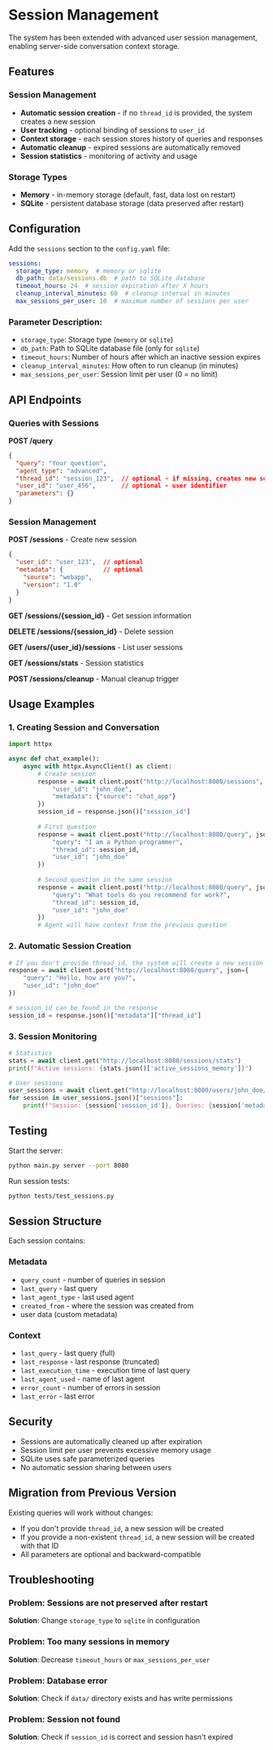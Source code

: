 # Session Management

The system has been extended with advanced user session management, enabling server-side conversation context storage.

## Features

### Session Management
- **Automatic session creation** - if no `thread_id` is provided, the system creates a new session
- **User tracking** - optional binding of sessions to `user_id`
- **Context storage** - each session stores history of queries and responses
- **Automatic cleanup** - expired sessions are automatically removed
- **Session statistics** - monitoring of activity and usage

### Storage Types
- **Memory** - in-memory storage (default, fast, data lost on restart)
- **SQLite** - persistent database storage (data preserved after restart)

## Configuration

Add the `sessions` section to the `config.yaml` file:

```yaml
sessions:
  storage_type: memory  # memory or sqlite
  db_path: data/sessions.db  # path to SQLite database
  timeout_hours: 24  # session expiration after X hours
  cleanup_interval_minutes: 60  # cleanup interval in minutes
  max_sessions_per_user: 10  # maximum number of sessions per user
```

### Parameter Description:
- `storage_type`: Storage type (`memory` or `sqlite`)
- `db_path`: Path to SQLite database file (only for `sqlite`)
- `timeout_hours`: Number of hours after which an inactive session expires
- `cleanup_interval_minutes`: How often to run cleanup (in minutes)
- `max_sessions_per_user`: Session limit per user (0 = no limit)

## API Endpoints

### Queries with Sessions

**POST /query**
```json
{
  "query": "Your question",
  "agent_type": "advanced",
  "thread_id": "session_123",  // optional - if missing, creates new session
  "user_id": "user_456",       // optional - user identifier
  "parameters": {}
}
```

### Session Management

**POST /sessions** - Create new session
```json
{
  "user_id": "user_123",  // optional
  "metadata": {           // optional
    "source": "webapp",
    "version": "1.0"
  }
}
```

**GET /sessions/{session_id}** - Get session information

**DELETE /sessions/{session_id}** - Delete session

**GET /users/{user_id}/sessions** - List user sessions

**GET /sessions/stats** - Session statistics

**POST /sessions/cleanup** - Manual cleanup trigger

## Usage Examples

### 1. Creating Session and Conversation

```python
import httpx

async def chat_example():
    async with httpx.AsyncClient() as client:
        # Create session
        response = await client.post("http://localhost:8080/sessions", json={
            "user_id": "john_doe",
            "metadata": {"source": "chat_app"}
        })
        session_id = response.json()["session_id"]
        
        # First question
        response = await client.post("http://localhost:8080/query", json={
            "query": "I am a Python programmer",
            "thread_id": session_id,
            "user_id": "john_doe"
        })
        
        # Second question in the same session
        response = await client.post("http://localhost:8080/query", json={
            "query": "What tools do you recommend for work?",
            "thread_id": session_id,
            "user_id": "john_doe"
        })
        # Agent will have context from the previous question
```

### 2. Automatic Session Creation

```python
# If you don't provide thread_id, the system will create a new session automatically
response = await client.post("http://localhost:8080/query", json={
    "query": "Hello, how are you?",
    "user_id": "john_doe"
})

# session_id can be found in the response
session_id = response.json()["metadata"]["thread_id"]
```

### 3. Session Monitoring

```python
# Statistics
stats = await client.get("http://localhost:8080/sessions/stats")
print(f"Active sessions: {stats.json()['active_sessions_memory']}")

# User sessions
user_sessions = await client.get("http://localhost:8080/users/john_doe/sessions")
for session in user_sessions.json()["sessions"]:
    print(f"Session: {session['session_id']}, Queries: {session['metadata'].get('query_count', 0)}")
```

## Testing

Start the server:
```bash
python main.py server --port 8080
```

Run session tests:
```bash
python tests/test_sessions.py
```

## Session Structure

Each session contains:

### Metadata
- `query_count` - number of queries in session
- `last_query` - last query
- `last_agent_type` - last used agent
- `created_from` - where the session was created from
- user data (custom metadata)

### Context
- `last_query` - last query (full)
- `last_response` - last response (truncated)
- `last_execution_time` - execution time of last query
- `last_agent_used` - name of last agent
- `error_count` - number of errors in session
- `last_error` - last error

## Security

- Sessions are automatically cleaned up after expiration
- Session limit per user prevents excessive memory usage
- SQLite uses safe parameterized queries
- No automatic session sharing between users

## Migration from Previous Version

Existing queries will work without changes:
- If you don't provide `thread_id`, a new session will be created
- If you provide a non-existent `thread_id`, a new session will be created with that ID
- All parameters are optional and backward-compatible

## Troubleshooting

### Problem: Sessions are not preserved after restart
**Solution**: Change `storage_type` to `sqlite` in configuration

### Problem: Too many sessions in memory
**Solution**: Decrease `timeout_hours` or `max_sessions_per_user`

### Problem: Database error
**Solution**: Check if `data/` directory exists and has write permissions

### Problem: Session not found
**Solution**: Check if `session_id` is correct and session hasn't expired 